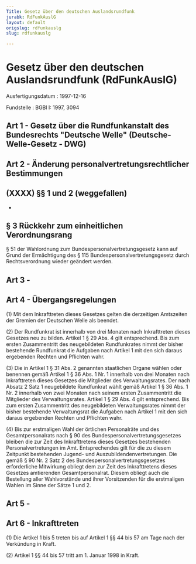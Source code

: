 ```yaml
---
Title: Gesetz über den deutschen Auslandsrundfunk
jurabk: RdFunkAuslG
layout: default
origslug: rdfunkauslg
slug: rdfunkauslg

---
```


# Gesetz über den deutschen Auslandsrundfunk (RdFunkAuslG)

Ausfertigungsdatum
:   1997-12-16

Fundstelle
:   BGBl I: 1997, 3094



## Art 1 - Gesetz über die Rundfunkanstalt des Bundesrechts "Deutsche Welle" (Deutsche-Welle-Gesetz - DWG)



## Art 2 - Änderung personalvertretungsrechtlicher Bestimmungen



## (XXXX) §§ 1 und 2 (weggefallen)

-


## § 3 Rückkehr zum einheitlichen Verordnungsrang

§ 51 der Wahlordnung zum Bundespersonalvertretungsgesetz kann auf
Grund der Ermächtigung des § 115 Bundespersonalvertretungsgesetz durch
Rechtsverordnung wieder geändert werden.


## Art 3 - 



## Art 4 - Übergangsregelungen

(1) Mit dem Inkrafttreten dieses Gesetzes gelten die derzeitigen
Amtszeiten der Gremien der Deutschen Welle als beendet.

(2) Der Rundfunkrat ist innerhalb von drei Monaten nach Inkrafttreten
dieses Gesetzes neu zu bilden. Artikel 1 § 29 Abs. 4 gilt
entsprechend. Bis zum ersten Zusammentritt des neugebildeten
Rundfunkrates nimmt der bisher bestehende Rundfunkrat die Aufgaben
nach Artikel 1 mit den sich daraus ergebenden Rechten und Pflichten
wahr.

(3) Die in Artikel 1 § 31 Abs. 2 genannten staatlichen Organe wählen
oder benennen gemäß Artikel 1 § 36 Abs. 1 Nr. 1 innerhalb von drei
Monaten nach Inkrafttreten dieses Gesetzes die Mitglieder des
Verwaltungsrates. Der nach Absatz 2 Satz 1 neugebildete Rundfunkrat
wählt gemäß Artikel 1 § 36 Abs. 1 Nr. 2 innerhalb von zwei Monaten
nach seinem ersten Zusammentritt die Mitglieder des Verwaltungsrates.
Artikel 1 § 29 Abs. 4 gilt entsprechend. Bis zum ersten Zusammentritt
des neugebildeten Verwaltungsrates nimmt der bisher bestehende
Verwaltungsrat die Aufgaben nach Artikel 1 mit den sich daraus
ergebenden Rechten und Pflichten wahr.

(4) Bis zur erstmaligen Wahl der örtlichen Personalräte und des
Gesamtpersonalrats nach § 90 des Bundespersonalvertretungsgesetzes
bleiben die zur Zeit des Inkrafttretens dieses Gesetzes bestehenden
Personalvertretungen im Amt. Entsprechendes gilt für die zu diesem
Zeitpunkt bestehenden Jugend- und Auszubildendenvertretungen. Die
gemäß § 90 Nr. 2 Satz 2 des Bundespersonalvertretungsgesetzes
erforderliche Mitwirkung obliegt dem zur Zeit des Inkrafttretens
dieses Gesetzes amtierenden Gesamtpersonalrat. Diesem obliegt auch die
Bestellung aller Wahlvorstände und ihrer Vorsitzenden für die
erstmaligen Wahlen im Sinne der Sätze 1 und 2.


## Art 5 - 



## Art 6 - Inkrafttreten

(1) Die Artikel 1 bis 5 treten bis auf Artikel 1 §§ 44 bis 57 am Tage
nach der Verkündung in Kraft.

(2) Artikel 1 §§ 44 bis 57 tritt am 1. Januar 1998 in Kraft.

